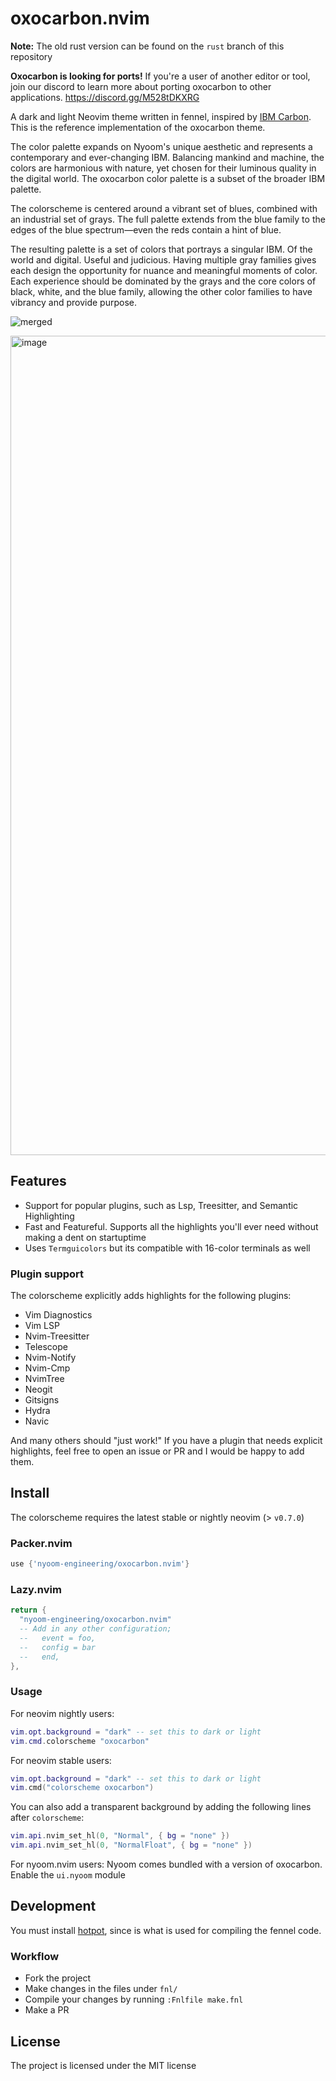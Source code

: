 # oxocarbon.nvim

**Note:** The old rust version can be found on the `rust` branch of this repository

**Oxocarbon is looking for ports!** If you're a user of another editor or tool, join our discord to learn more about porting oxocarbon to other applications. https://discord.gg/M528tDKXRG 

A dark and light Neovim theme written in fennel, inspired by [IBM Carbon](https://carbondesignsystem.com/guidelines/color/overview/#themes). This is the reference implementation of the oxocarbon theme. 

The color palette expands on Nyoom's unique aesthetic and represents a contemporary and ever-changing IBM. Balancing mankind and machine, the colors are harmonious with nature, yet chosen for their luminous quality in the digital world. The oxocarbon color palette is a subset of the broader IBM palette.

The colorscheme is centered around a vibrant set of blues, combined with an industrial set of grays. The full palette extends from the blue family to the edges of the blue spectrum—even the reds contain a hint of blue.

The resulting palette is a set of colors that portrays a singular IBM. Of the world and digital. Useful and judicious. Having multiple gray families gives each design the opportunity for nuance and meaningful moments of color. Each experience should be dominated by the grays and the core colors of black, white, and the blue family, allowing the other color families to have vibrancy and provide purpose.

![merged](https://user-images.githubusercontent.com/71196912/206819503-736cbede-fdf2-4be3-baaa-d640c8498abf.png)

<img width="1311" alt="image" src="https://user-images.githubusercontent.com/71196912/181996667-f1bf7ab0-eba2-4f80-b914-b5f48f51a03e.png">

## Features

- Support for popular plugins, such as Lsp, Treesitter, and Semantic Highlighting
- Fast and Featureful. Supports all the highlights you'll ever need without making a dent on startuptime
- Uses `Termguicolors` but its compatible with 16-color terminals as well

### Plugin support

The colorscheme explicitly adds highlights for the following plugins:

- Vim Diagnostics
- Vim LSP
- Nvim-Treesitter
- Telescope
- Nvim-Notify
- Nvim-Cmp
- NvimTree
- Neogit
- Gitsigns
- Hydra
- Navic

And many others should "just work!" If you have a plugin that needs explicit highlights, feel free to open an issue or PR and I would be happy to add them.  

## Install

The colorscheme requires the latest stable or nightly neovim (> `v0.7.0`)

### Packer.nvim

```lua
use {'nyoom-engineering/oxocarbon.nvim'}
```
### Lazy.nvim
```lua
return { 
  "nyoom-engineering/oxocarbon.nvim"
  -- Add in any other configuration; 
  --   event = foo, 
  --   config = bar
  --   end,
}, 
```
### Usage

For neovim nightly users:

```lua
vim.opt.background = "dark" -- set this to dark or light
vim.cmd.colorscheme "oxocarbon"
```

For neovim stable users:

```lua
vim.opt.background = "dark" -- set this to dark or light
vim.cmd("colorscheme oxocarbon")
```

You can also add a transparent background by adding the following lines after `colorscheme`:
```lua
vim.api.nvim_set_hl(0, "Normal", { bg = "none" })
vim.api.nvim_set_hl(0, "NormalFloat", { bg = "none" })
```

For nyoom.nvim users:
Nyoom comes bundled with a version of oxocarbon. Enable the `ui.nyoom` module

## Development

You must install [hotpot](https://github.com/rktjmp/hotpot.nvim), since is what is used for compiling the fennel code.

### Workflow

* Fork the project
* Make changes in the files under `fnl/`
* Compile your changes by running `:Fnlfile make.fnl`
* Make a PR

## License

The project is licensed under the MIT license
